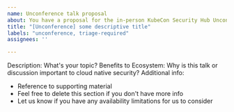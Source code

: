 ```yaml
---
name: Unconference talk proposal
about: You have a proposal for the in-person KubeCon Security Hub Unconference. Unconference sessions can be more casual group conversations about a topic. Submitters must be attending KubeCon in-person.
title: "[Unconference] some descriptive title"
labels: "unconference, triage-required"
assignees: ''

---
```


Description: What's your topic?
Benefits to Ecosystem: Why is this talk or discussion important to cloud native security?
Additional info:
- Reference to supporting material
- Feel free to delete this section if you don't have more info
- Let us know if you have any availability limitations for us to consider
